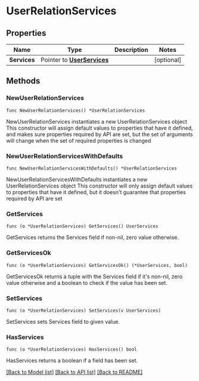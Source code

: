# UserRelationServices

## Properties

Name | Type | Description | Notes
------------ | ------------- | ------------- | -------------
**Services** | Pointer to [**UserServices**](UserServices.md) |  | [optional]

## Methods

### NewUserRelationServices

`func NewUserRelationServices() *UserRelationServices`

NewUserRelationServices instantiates a new UserRelationServices object
This constructor will assign default values to properties that have it defined,
and makes sure properties required by API are set, but the set of arguments
will change when the set of required properties is changed

### NewUserRelationServicesWithDefaults

`func NewUserRelationServicesWithDefaults() *UserRelationServices`

NewUserRelationServicesWithDefaults instantiates a new UserRelationServices object
This constructor will only assign default values to properties that have it defined,
but it doesn't guarantee that properties required by API are set

### GetServices

`func (o *UserRelationServices) GetServices() UserServices`

GetServices returns the Services field if non-nil, zero value otherwise.

### GetServicesOk

`func (o *UserRelationServices) GetServicesOk() (*UserServices, bool)`

GetServicesOk returns a tuple with the Services field if it's non-nil, zero value otherwise
and a boolean to check if the value has been set.

### SetServices

`func (o *UserRelationServices) SetServices(v UserServices)`

SetServices sets Services field to given value.

### HasServices

`func (o *UserRelationServices) HasServices() bool`

HasServices returns a boolean if a field has been set.

[[Back to Model list]](../README.md#documentation-for-models) [[Back to API list]](../README.md#documentation-for-api-endpoints) [[Back to README]](../README.md)
